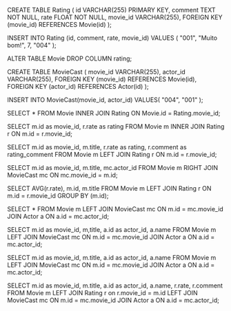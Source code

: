 CREATE TABLE Rating (
		id VARCHAR(255) PRIMARY KEY,
    comment TEXT NOT NULL,
		rate FLOAT NOT NULL,
    movie_id VARCHAR(255),
    FOREIGN KEY (movie_id) REFERENCES Movie(id)
);

INSERT INTO Rating (id, comment, rate, movie_id) 
VALUES (
	"001",
    "Muito bom!",
    7,
	"004"
);

ALTER TABLE Movie DROP COLUMN rating;

CREATE TABLE MovieCast (
		movie_id VARCHAR(255),
		actor_id VARCHAR(255),
    FOREIGN KEY (movie_id) REFERENCES Movie(id),
    FOREIGN KEY (actor_id) REFERENCES Actor(id)
);

INSERT INTO MovieCast(movie_id, actor_id)
VALUES(
	"004",
    "001"
);

SELECT * FROM Movie 
INNER JOIN Rating ON Movie.id = Rating.movie_id;

SELECT m.id as movie_id, r.rate as rating FROM Movie m
INNER JOIN Rating r ON m.id = r.movie_id;

SELECT m.id as movie_id, m.title, r.rate as rating, r.comment as rating_comment
FROM Movie m
LEFT JOIN Rating r ON m.id = r.movie_id;

SELECT m.id as movie_id, m.title, mc.actor_id FROM Movie m
RIGHT JOIN MovieCast mc ON mc.movie_id = m.id;

SELECT AVG(r.rate), m.id, m.title FROM Movie m
LEFT JOIN Rating r ON m.id = r.movie_id
GROUP BY (m.id);

SELECT * FROM Movie m
LEFT JOIN MovieCast mc ON m.id = mc.movie_id
JOIN Actor a ON a.id = mc.actor_id;

SELECT m.id as movie_id, m,title, a.id as actor_id, a.name FROM Movie m
LEFT JOIN MovieCast mc ON m.id = mc.movie_id
JOIN Actor a ON a.id = mc.actor_id;

SELECT m.id as movie_id, m.title, a.id as actor_id, a.name FROM Movie m
LEFT JOIN MovieCast mc ON m.id = mc.movie_id
JOIN Actor a ON a.id = mc.actor_id;

SELECT m.id as movie_id, m.title, a.id as actor_id, a.name, r.rate, r.comment 
FROM Movie m
LEFT JOIN Rating r on r.movie_id = m.id
LEFT JOIN MovieCast mc ON m.id = mc.movie_id
JOIN Actor a ON a.id = mc.actor_id;

